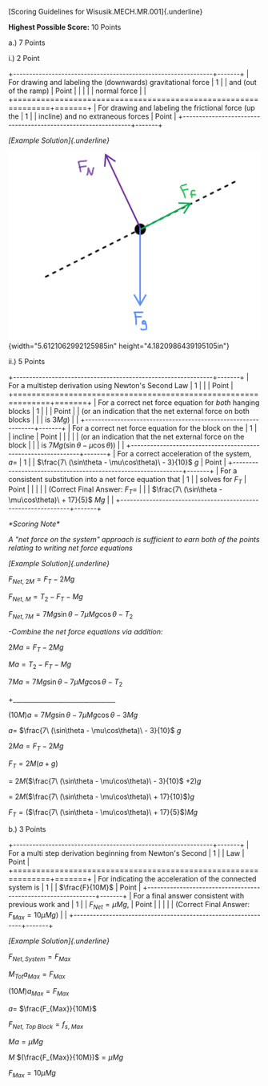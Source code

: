 [Scoring Guidelines for Wisusik.MECH.MR.001]{.underline}

**Highest Possible Score:** 10 Points

a.) 7 Points

i.) 2 Point

+--------------------------------------------------------------+-------+
| For drawing and labeling the (downwards) gravitational force | 1     |
| and (out of the ramp)                                        | Point |
|                                                              |       |
| normal force                                                 |       |
+==============================================================+=======+
| For drawing and labeling the frictional force (up the        | 1     |
| incline) and no extraneous forces                            | Point |
+--------------------------------------------------------------+-------+

*[Example Solution]{.underline}*

![](media/image1.png){width="5.6121062992125985in"
height="4.1820986439195105in"}

ii.) 5 Points

+--------------------------------------------------------------+-------+
| For a multistep derivation using Newton's Second Law         | 1     |
|                                                              | Point |
+==============================================================+=======+
| For a correct net force equation for *both* hanging blocks   | 1     |
|                                                              | Point |
| (or an indication that the net external force on both blocks |       |
| is $3Mg$)                                                    |       |
+--------------------------------------------------------------+-------+
| For a correct net force equation for the block on the        | 1     |
| incline                                                      | Point |
|                                                              |       |
| (or an indication that the net external force on the block   |       |
| is $7Mg(\sin\theta - \mu\cos\theta)$)                        |       |
+--------------------------------------------------------------+-------+
| For a correct acceleration of the system, $a =$              | 1     |
| $\frac{7\ (\sin\theta - \mu\cos\theta)\  - 3}{10}$ $g$       | Point |
+--------------------------------------------------------------+-------+
| For a consistent substitution into a net force equation that | 1     |
| solves for $F_{T}$                                           | Point |
|                                                              |       |
| (Correct Final Answer: $F_{T} =$                             |       |
| $\frac{7\ (\sin\theta - \mu\cos\theta)\  + 17}{5}$ $Mg$      |       |
+--------------------------------------------------------------+-------+

*\*Scoring Note\**

*A "net force on the system" approach is sufficient to earn both of the
points relating to writing net force equations*

*[Example Solution]{.underline}*

$F_{Net,\ 2M} = F_{T} - 2Mg$

$F_{Net,\ M} = T_{2} - F_{T} - Mg$

$F_{Net,7M} = 7Mg\sin\theta - 7\mu Mg\cos\theta - T_{2}$

*-Combine the net force equations via addition:*

$2Ma = F_{T} - 2Mg$

$Ma = T_{2} - F_{T} - Mg$

$7Ma = 7Mg\sin\theta - 7\mu Mg\cos\theta - T_{2}$

+\_\_\_\_\_\_\_\_\_\_\_\_\_\_\_\_\_\_\_\_\_\_\_\_\_\_\_\_\_\_\_\_

$(10M)a = 7Mg\sin\theta - 7\mu Mg\cos\theta - 3Mg$

$a =$ $\frac{7\ (\sin\theta - \mu\cos\theta)\  - 3}{10}$ $g$

$2Ma = F_{T} - 2Mg$

$F_{T} = 2M(a + g)$

$=$ $2M($$\frac{7\ (\sin\theta - \mu\cos\theta)\  - 3}{10}$ $+ 2)g$

$=$ $2M($$\frac{7\ (\sin\theta - \mu\cos\theta)\  + 17}{10}$$)g$

$F_{T} = ($$\frac{7\ (\sin\theta - \mu\cos\theta)\  + 17}{5}$$)Mg$

b.) 3 Points

+--------------------------------------------------------------+-------+
| For a multi step derivation beginning from Newton's Second   | 1     |
| Law                                                          | Point |
+==============================================================+=======+
| For indicating the acceleration of the connected system is   | 1     |
| $\frac{F}{10M}$                                              | Point |
+--------------------------------------------------------------+-------+
| For a final answer consistent with previous work and         | 1     |
| $F_{Net} = \mu Mg$,                                          | Point |
|                                                              |       |
| (Correct Final Answer: $F_{Max} = 10\mu Mg$)                 |       |
+--------------------------------------------------------------+-------+

*[Example Solution]{.underline}*

$F_{Net,System} = F_{Max}$

$M_{Tot}a_{Max} = F_{Max}$

$(10M)a_{Max} = F_{Max}$

$a =$ $\frac{F_{Max}}{10M}$

$F_{Net,\ Top\ Block} = f_{s,\ Max}$

$Ma = \mu Mg$

$M$ $(\frac{F_{Max}}{10M})$$= \mu Mg$

$F_{Max} = 10\mu Mg$
